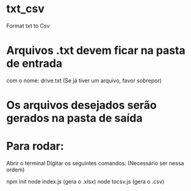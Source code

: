 # txt_csv
Format txt to Csv

# Arquivos .txt devem ficar na pasta de entrada
com o nome: drive.txt (Se já tiver um arquivo, favor sobrepor)

# Os arquivos desejados serão gerados na pasta de saída


# Para rodar: 

Abrir o terminal
Digitar os seguintes comandos:
(Necessário ser nessa ordem)

npm init
node index.js (gera o .xlsx)
node tocsv.js (gera o .csv)
